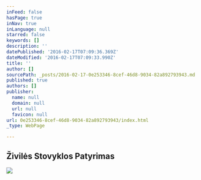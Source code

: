 ```yaml
---
inFeed: false
hasPage: true
inNav: true
inLanguage: null
starred: false
keywords: []
description: ''
datePublished: '2016-02-17T07:09:36.369Z'
dateModified: '2016-02-17T07:09:33.990Z'
title: ''
author: []
sourcePath: _posts/2016-02-17-0e253346-8cef-46d8-9034-82a892793943.md
published: true
authors: []
publisher:
  name: null
  domain: null
  url: null
  favicon: null
url: 0e253346-8cef-46d8-9034-82a892793943/index.html
_type: WebPage

---
```

## Živilės Stovyklos Patyrimas
![](https://the-grid-user-content.s3-us-west-2.amazonaws.com/2aa78108-807a-41ea-9213-c722bd240e61.jpg)